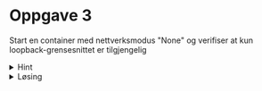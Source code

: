 # Oppgave 3

Start en container med nettverksmodus "None" og verifiser at kun loopback-grensesnittet er tilgjengelig


<details>
  <summary>Hint</summary>
  
  `--network=none` 

  `ifconfig` 
</details>


<details>
  <summary>Løsing</summary>
  
  `docker run --name nonetwork  --network=none -d praqma/network-multitool`
  
  `docker exec -it nonetwork /bin/sh`

  `ifconfig`
</details>

